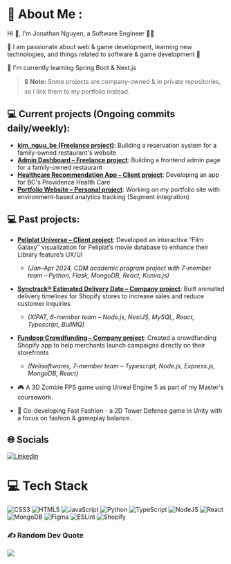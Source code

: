 # 💫 About Me :
Hi 👋, I'm Jonathan Nguyen, a Software Engineer 👨‍💻

🔭 I am passionate about web & game development, learning new technologies, and things related to software & game development 🤖

🌱 I'm currently learning Spring Boot & Next.js

> 🔒 **Note:** Some projects are company-owned & in private repositories, so I link them to my portfolio instead.
## 💻 Current projects (Ongoing commits daily/weekly):
- **<a href="https://example.com/backend-api" target="_blank">kim_nguu_be (Freelance project)</a>**: Building a reservation system for a family-owned restaurant's website
- **<a href="https://example.com/admin-dashboard" target="_blank">Admin Dashboard – Freelance project</a>**: Building a frontend admin page for a family-owned restaurant
- **<a href="https://example.com/healthcare-app" target="_blank">Healthcare Recommendation App – Client project</a>**: Developing an app for BC's Providence Health Care
- **<a href="https://yourportfolio.com" target="_blank">Portfolio Website – Personal project</a>**: Working on my portfolio site with environment-based analytics tracking (Segment integration)


## 💻 Past projects:
- **[Peliplat Universe – Client project](https://example.com/peliplat)**: Developed an interactive “Film Galaxy” visualization for Peliplat’s movie database to enhance their Library feature’s UX/UI  
  - *(Jan–Apr 2024, CDM academic program project with 7-member team – Python, Flask, MongoDB, React, Konva.js)*

- **[Synctrack® Estimated Delivery Date – Company project](https://example.com/synctrack)**: Built animated delivery timelines for Shopify stores to increase sales and reduce customer inquiries  
  - *(XIPAT, 6-member team – Node.js, NestJS, MySQL, React, Typescript, BullMQ)*

- **[Fundpop Crowdfunding – Company project](https://example.com/fundpop)**: Created a crowdfunding Shopify app to help merchants launch campaigns directly on their storefronts  
  - *(Nelisoftwares, 7-member team – Typescript, Node.js, Express.js, MongoDB, React)*
- 🎮 A 3D Zombie FPS game using Unreal Engine 5 as part of my Master's coursework.
- 🏰 Co-developing Fast Fashion - a 2D Tower Defense game in Unity with a focus on fashion & gameplay balance.


## 🌐 Socials
<a href="https://www.linkedin.com/in/nam-nguyen-91350b154/" target="_blank">
  <img src="https://img.shields.io/badge/LinkedIn-%230077B5.svg?logo=linkedin&logoColor=white" alt="LinkedIn" />
</a>


# 💻 Tech Stack
![CSS3](https://img.shields.io/badge/css3-%231572B6.svg?style=for-the-badge&logo=css3&logoColor=white) ![HTML5](https://img.shields.io/badge/html5-%23E34F26.svg?style=for-the-badge&logo=html5&logoColor=white) ![JavaScript](https://img.shields.io/badge/javascript-%23323330.svg?style=for-the-badge&logo=javascript&logoColor=%23F7DF1E) ![Python](https://img.shields.io/badge/python-3670A0?style=for-the-badge&logo=python&logoColor=ffdd54) ![TypeScript](https://img.shields.io/badge/typescript-%23007ACC.svg?style=for-the-badge&logo=typescript&logoColor=white) ![NodeJS](https://img.shields.io/badge/node.js-6DA55F?style=for-the-badge&logo=node.js&logoColor=white) ![React](https://img.shields.io/badge/react-%2320232a.svg?style=for-the-badge&logo=react&logoColor=%2361DAFB) ![MongoDB](https://img.shields.io/badge/MongoDB-%234ea94b.svg?style=for-the-badge&logo=mongodb&logoColor=white) ![Figma](https://img.shields.io/badge/figma-%23F24E1E.svg?style=for-the-badge&logo=figma&logoColor=white) ![ESLint](https://img.shields.io/badge/ESLint-4B3263?style=for-the-badge&logo=eslint&logoColor=white) ![Shopify](https://img.shields.io/badge/%20-Shopify-lightgrey?style=for-the-badge&logo=shopify)
### ✍️ Random Dev Quote
![](https://quotes-github-readme.vercel.app/api?type=horizontal&theme=dark)
